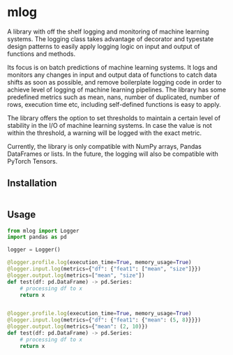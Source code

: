 # mlog
A library with off the shelf logging and monitoring of machine learning systems. The logging class takes advantage of decorator and typestate design patterns to easily apply logging logic on input and output of functions and methods.

Its focus is on batch predictions of machine learning systems. It logs and monitors any changes in input and output data of functions to catch data shifts as soon as possible, and remove boilerplate logging code in order to achieve level of logging of machine learning pipelines. The library has some predefined metrics such as mean, nans, number of duplicated, number of rows, execution time etc, including self-defined functions is easy to apply.

The library offers the option to set thresholds to maintain a certain level of stability in the I/O of machine learning systems. In case the value is not within the threshold, a warning will be logged with the exact metric.

Currently, the library is only compatible with NumPy arrays, Pandas DataFrames or lists. In the future, the logging will also be compatible with PyTorch Tensors.

## Installation
```bash
```

## Usage
```python
from mlog import Logger
import pandas as pd

logger = Logger()

@logger.profile.log(execution_time=True, memory_usage=True)
@logger.input.log(metrics={"df": {"feat1": ["mean", "size"]}})
@logger.output.log(metrics=["mean", "size"])
def test(df: pd.DataFrame) -> pd.Series:
    # processing df to x
    return x


@logger.profile.log(execution_time=True, memory_usage=True)
@logger.input.log(metrics={"df": {"feat1": {"mean": (5, 8)}}})
@logger.output.log(metrics={"mean": (2, 10)})
def test(df: pd.DataFrame) -> pd.Series:
    # processing df to x
    return x
```
